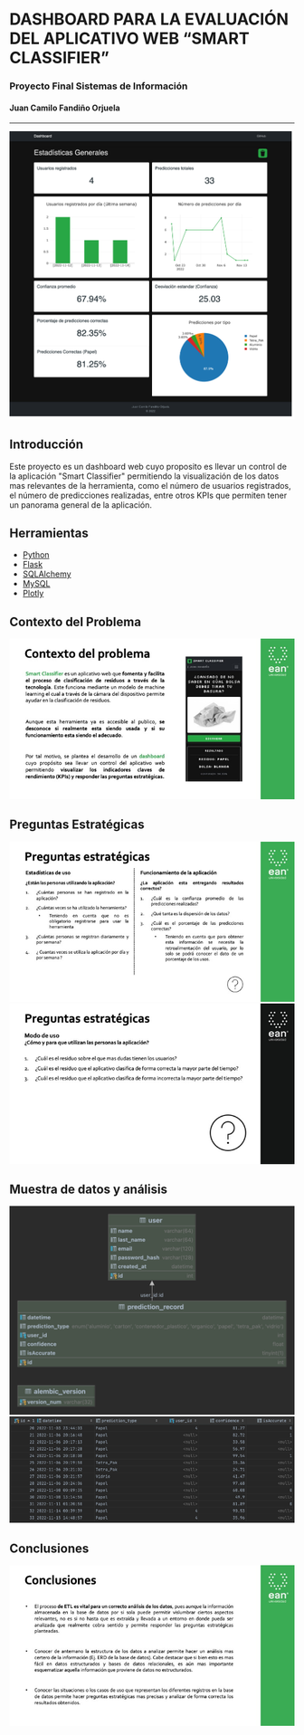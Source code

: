 # DASHBOARD PARA LA EVALUACIÓN DEL APLICATIVO WEB “SMART CLASSIFIER”

### Proyecto Final Sistemas de Información

#### Juan Camilo Fandiño Orjuela

<hr>

![](app/static/images/FullView.png)

## Introducción

Este proyecto es un dashboard web cuyo proposito es llevar un control de la aplicación "Smart Classifier" permitiendo
la visualización de los datos mas relevantes de la herramienta, como el número de usuarios registrados, 
el número de predicciones realizadas, entre otros KPIs que permiten tener un panorama general de la aplicación.

## Herramientas

* [Python](https://www.python.org/)
* [Flask](https://flask.palletsprojects.com/en/2.0.x/)
* [SQLAlchemy](https://www.sqlalchemy.org/)
* [MySQL](https://www.mysql.com/)
* [Plotly](https://plotly.com/)

## Contexto del Problema
![](readme_images/Diapositiva2.jpeg)
## Preguntas Estratégicas
![](readme_images/Diapositiva4.jpeg)
![](readme_images/Diapositiva5.jpeg)
## Muestra de datos y análisis
![](readme_images/ERD.png)
![](readme_images/DB.png)
## Conclusiones
![](readme_images/Diapositiva7.jpeg)
